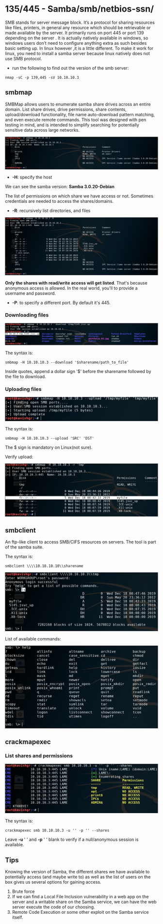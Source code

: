 # 135/445 - Samba/smb/netbios-ssn/

SMB stands for server message block. It’s a protocol for sharing resources like files, printers, in general any resource which should be retrievable or made available by the server. It primarily runs on port 445 or port 139 depending on the server . It is actually natively available in windows, so windows users don’t need to configure anything extra as such besides basic setting up. In linux however ,it is a little different. To make it work for linux, you need to install a samba server because linux natively does not use SMB protocol.

* run the following to find out the version of the smb server:

```text
nmap -sC -p 139,445 -sV 10.10.10.3
```

## smbmap

SMBMap allows users to enumerate samba share drives across an entire domain. List share drives, drive permissions, share contents, upload/download functionality, file name auto-download pattern matching, and even execute remote commands. This tool was designed with pen testing in mind, and is intended to simplify searching for potentially sensitive data across large networks.

![](../.gitbook/assets/smbmap1.png)

* **-H**: specify the host

We can see the samba version: **Samba 3.0.20-Debian**

The list of permissions on which share we have access or not. Sometimes credentials are needed to access the shares/domains.

* **-R**: recursively list directories, and files

![](../.gitbook/assets/smbmaprecursive.png)

**Only the shares with read/write access will get listed**. That's because anonymous access is allowed. In the real world, you'll to provide a username and password.

* **-P**: to specify a different port. By default it's 445.

### Downloading files

![File downloaded in the current directory](../.gitbook/assets/smbmapdl.png)

The syntax is: 

```text
smbmap -H 10.10.10.3 --download '$sharename/path_to_file'
```

Inside quotes, append a dollar sign '$' before the sharename followed by the file to download.

### Uploading files

![upload complete](../.gitbook/assets/smbmapupload.png)

The syntax is:

```text
smbmap -H 10.10.10.3 --upload 'SRC' 'DST'
```

The $ sign is mandatory on Linux\(not sure\).

Verify upload:

![Uploaded file is highlighted.](../.gitbook/assets/smbmapverifyupload.png)





#### 

## smbclient

An ftp-like client to access SMB/CIFS resources on servers. The tool is part of the samba suite.

The syntax is:

```text
smbclient \\\\10.10.10.10\\sharename
```

![For anonymous login just press enter for the password.](../.gitbook/assets/smbclient.png)

List of available commands:

![list of commands to interact with smb share](../.gitbook/assets/smbclienthelp.png)





## crackmapexec

### List shares and permissions

![List of shares and associated permissions](../.gitbook/assets/crackmapexeclistshares.png)

The syntax is:

```text
crackmapexec smb 10.10.10.3 -u '' -p '' --shares
```

Leave **-u** ' ' and **-p** ' ' blank to verify if a null/anonymous session is available.

## Tips

Knowing the version of Samba, the different shares we have available to potentially access \(and maybe write to\) as well as the list of users on the box gives us several options for gaining access.

1. Brute force
2. If we can find a Local File Inclusion vulnerability in a web app on the server and a writable share on the Samba service, we can have the web server execute the code of our choosing.
3. Remote Code Execution or some other exploit on the Samba service itself.

